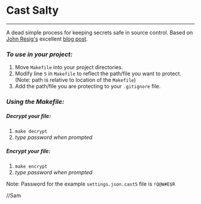 # Cast Salty
------
A dead simple process for keeping secrets safe in source control. Based on [John Resig's](http://ejohn.org/about/) excellent [blog post](http://ejohn.org/blog/keeping-passwords-in-source-control/).

### *To use in your project:*

1. Move `Makefile` into your project directories.
2. Modify line `5` in `Makefile` to reflect the path/file you want to protect. (Note: path is relative to location of the `Makefile`)
3. Add the path/file you are protecting to your `.gitignore` file.

### *Using the Makefile:*

##### Decrypt your file:  
1. `make decrypt`
2. *type password when prompted*

##### Encrypt your file:  
1. `make encrypt`  
2. *type password when prompted*

Note: Password for the example `settings.json.cast5` file is `!Q@W#E$R`

//Sam
